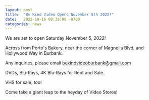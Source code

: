 ```yaml
---
layout: post
title:  "Be Kind Video Opens November 5th 2022!"
date:   2022-10-16 09:38:08 -0700
categories: news
---
```

We are set to open Saturday November 5, 2022!

Across from Porto's Bakery, near the corner of Magnolia Blvd, and Hollywood Way in Burbank.

Any inquiries, please email bekindvideoburbank@gmail.com

DVDs, Blu-Rays, 4K Blu-Rays for Rent and Sale.

VHS for sale, too!

Come take a giant leap to the heyday of Video Stores!
